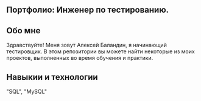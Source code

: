  ## Портфолио: Инженер по тестированию.
  
 ## Обо мне
  
Здравствуйте! Меня зовут Алексей Баландин, я начинающий тестировщик.
В этом репозитории вы можете найти некоторые из моих проектов, выполненных во время обучения и практики.

## Навыкии и технологии
"SQL", "MySQL"

